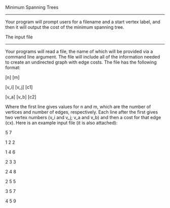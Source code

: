 Minimum Spanning Trees
___________________________
Your program will prompt users for a filename and a start vertex label, and then it will output the cost of the minimum spanning tree.

The input file
______________________
Your programs will read a file, the name of which will be provided via a command line argument. The file will include all of the information needed to create an undirected graph with edge costs. The file has the following format:

[n] [m]

[v_i] [v_j] [c1]

[v_a] [v_b] [c2]

Where the first line gives values for n and m, which are the number of vertices and number of edges, respectively. Each line after the first gives two vertex numbers (v_i and v_j; v_a and v_b) and then a cost for that edge (cx). Here is an example input file (it is also attached):

5 7

1 2 2

1 4 6

2 3 3

2 4 8

2 5 5

3 5 7

4 5 9
